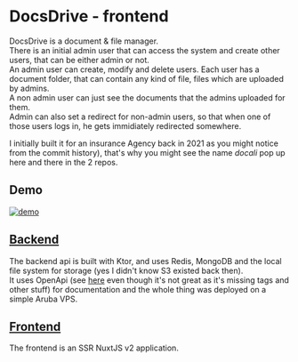 # DocsDrive - frontend
DocsDrive is a document & file manager.  
There is an initial admin user that can access the system and create other users, that can be either admin or not.  
An admin user can create, modify and delete users. Each user has a document folder, that can contain any kind of file, files which are uploaded by admins.  
A non admin user can just see the documents that the admins uploaded for them.  
Admin can also set a redirect for non-admin users, so that when one of those users logs in, he gets immidiately redirected somewhere.  

I initially built it for an insurance Agency back in 2021 as you might notice from the commit history), that's why you might see the name *docali* pop up here and there in the 2 repos.  

## Demo
[![demo](https://img.youtube.com/vi/Yq_CwU_XM9I/0.jpg)](https://www.youtube.com/watch?v=Yq_CwU_XM9I)  

## [Backend](https://github.com/Giuliopime/docs-drive-backend)
The backend api is built with Ktor, and uses Redis, MongoDB and the local file system for storage (yes I didn't know S3 existed back then).  
It uses OpenApi (see [here](https://giuliopime.github.io/docs-drive-backend/) even though it's not great as it's missing tags and other stuff) for documentation and the whole thing was deployed on a simple Aruba VPS.  

## [Frontend](https://github.com/Giuliopime/docs-drive-frontend)  
The frontend is an SSR NuxtJS v2 application.  
